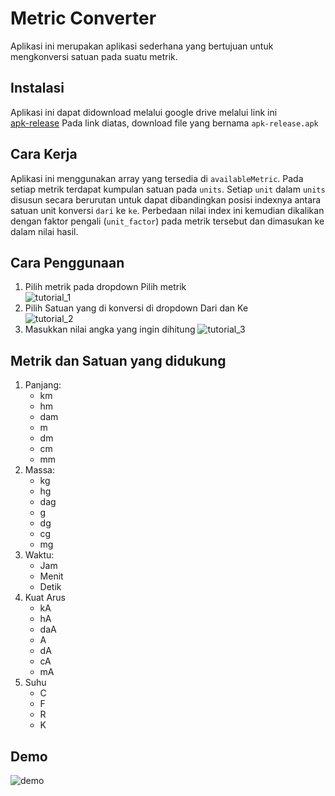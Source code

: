 # Metric Converter
Aplikasi ini merupakan aplikasi sederhana yang bertujuan untuk mengkonversi 
satuan pada suatu metrik.

## Instalasi
Aplikasi ini dapat didownload melalui google drive melalui link ini  
[apk-release](https://drive.google.com/drive/folders/1bc_6uSmIs-iFJQlmnGiSf0QvS46Uf6mp?usp=sharing)
Pada link diatas, download file yang bernama `apk-release.apk`


## Cara Kerja
Aplikasi ini menggunakan array yang tersedia di `availableMetric`.
Pada setiap metrik terdapat kumpulan satuan pada `units`. Setiap `unit` dalam `units` disusun secara berurutan untuk dapat dibandingkan posisi indexnya antara satuan unit konversi `dari` ke `ke`. Perbedaan nilai index ini kemudian dikalikan dengan faktor pengali (`unit_factor`) pada metrik tersebut dan dimasukan ke dalam nilai hasil.

## Cara Penggunaan
1. Pilih metrik pada dropdown Pilih metrik  
![tutorial_1](https://github.com/sihotang-yonathan1/metric_converter-yonathan_sihotang_1-ionic/blob/main/assets/tutorial_1.gif)
2. Pilih Satuan yang di konversi di dropdown Dari dan Ke  
![tutorial_2](https://github.com/sihotang-yonathan1/metric_converter-yonathan_sihotang_1-ionic/blob/main/assets/tutorial_2.gif)
3. Masukkan nilai angka yang ingin dihitung
![tutorial_3](https://github.com/sihotang-yonathan1/metric_converter-yonathan_sihotang_1-ionic/blob/main/assets/tutorial_3.gif)

## Metrik dan Satuan yang didukung
1. Panjang:
    - km
    - hm
    - dam
    - m
    - dm
    - cm
    - mm
2. Massa:
    - kg
    - hg
    - dag
    - g
    - dg
    - cg
    - mg
3. Waktu:
    - Jam
    - Menit
    - Detik
4. Kuat Arus
    - kA
    - hA
    - daA
    - A
    - dA
    - cA
    - mA
5. Suhu
    - C
    - F
    - R
    - K

## Demo
![demo](https://github.com/sihotang-yonathan1/metric_converter-yonathan_sihotang_1-ionic/blob/main/assets/demo_metric_converter.gif)